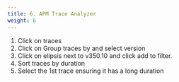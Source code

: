 ```yaml
---
title: 6. APM Trace Analyzer
weight: 6
---
```


1. Click on traces 
2. Click on Group traces by and select version
3. Click on elipsis next to v350.10 and click add to filter.
4. Sort traces by duration
5. Select the 1st trace ensuring it has a long duration
